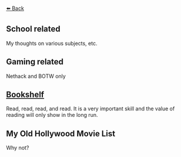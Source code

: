 [⬅️ Back](https://vintagemind.github.io/)

## School related
  My thoughts on various subjects, etc.


## Gaming related
   Nethack and BOTW only


## [Bookshelf](https://vintagemind.github.io/random/booklist)
   Read, read, read, and read. It is a very important skill and the value of reading will only show in the long run.


## My Old Hollywood Movie List
   Why not?
